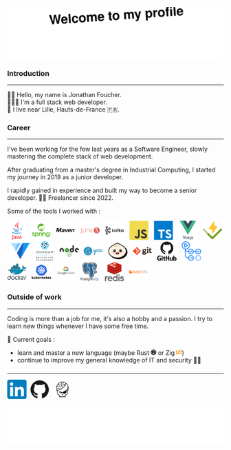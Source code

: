 <picture>
    <img src="/assets/images/header.svg" alt="Welcome to my profile" />
</picture>

###  Introduction

---
👋🏻 Hello, my name is Jonathan Foucher.<br>
🧑🏻‍💻 I'm a full stack web developer.<br>
📌 I live near Lille, Hauts-de-France 🇫🇷.

###
### Career

---
I've been working for the few last years as a Software Engineer, slowly mastering the complete stack of web development.

After graduating from a master's degree in Industrial Computing, I started my journey in 2019 as a junior developer.

I rapidly gained in experience and built my way to become a senior developer. ⛓️‍💥 Freelancer since 2022.

Some of the tools I worked with :

<picture>
    <img src="/assets/tech-stack-icons/java.svg" alt="java" height="45" />
</picture>&nbsp;
<picture>
    <img src="/assets/tech-stack-icons/spring.svg" alt="spring" height="45" />
</picture>&nbsp;
<picture>
    <img src="/assets/tech-stack-icons/maven.svg" alt="maven" height="45" />
</picture>&nbsp;
<picture>
    <img src="/assets/tech-stack-icons/junit.svg" alt="junit" height="45" />
</picture>&nbsp;
<picture>
    <img src="/assets/tech-stack-icons/kafka.svg" alt="kafka" height="45" />
</picture>&nbsp;
<picture>
    <img src="/assets/tech-stack-icons/javascript.svg" alt="javascript" height="45" />
</picture>&nbsp;
<picture>
    <img src="/assets/tech-stack-icons/typescript.svg" alt="typescript" height="45" />
</picture>&nbsp;
<picture>
    <img src="/assets/tech-stack-icons/vuejs.svg" alt="vuejs" height="45" />
</picture>&nbsp;
<picture>
    <img src="/assets/tech-stack-icons/vitest.svg" alt="vitest" height="45" />
</picture>&nbsp;
<picture>
    <img src="/assets/tech-stack-icons/vuetify.svg" alt="vuetify" height="45" />
</picture>&nbsp;
<picture>
    <img src="/assets/tech-stack-icons/quasar.svg" alt="quasar" height="45" />
</picture>&nbsp;
<picture>
    <img src="/assets/tech-stack-icons/nodejs.svg" alt="nodejs" height="45" />
</picture>&nbsp;
<picture>
    <img src="/assets/tech-stack-icons/yarn.svg" alt="yarn" height="45" />
</picture>&nbsp;
<picture>
    <img src="/assets/tech-stack-icons/bun.svg" alt="bun" height="45" />
</picture>&nbsp;
<picture>
    <img src="/assets/tech-stack-icons/git.svg" alt="git" height="45" />
</picture>&nbsp;
<picture>
    <img src="/assets/tech-stack-icons/github.svg" alt="github" height="45" />
</picture>&nbsp;
<picture>
    <img src="/assets/tech-stack-icons/github-actions.svg" alt="github-actions" height="45" />
</picture>&nbsp;
<picture>
    <img src="/assets/tech-stack-icons/docker.svg" alt="docker" height="45" />
</picture>&nbsp;
<picture>
    <img src="/assets/tech-stack-icons/kubernetes.svg" alt="kubernetes" height="45" />
</picture>&nbsp;
<picture>
    <img src="/assets/tech-stack-icons/gcp.svg" alt="gcp" height="45" />
</picture>&nbsp;
<picture>
    <img src="/assets/tech-stack-icons/postgresql.svg" alt="postgresql" height="45" />
</picture>&nbsp;
<picture>
    <img src="/assets/tech-stack-icons/redis.svg" alt="redis" height="45" />
</picture>&nbsp;
<picture>
    <img src="/assets/tech-stack-icons/rabbitmq.svg" alt="rabbitmq" height="45" />
</picture>&nbsp;

###
### Outside of work

---
Coding is more than a job for me, it's also a hobby and a passion. I try to learn new things whenever I have some free time.

🎯 Current goals :
- learn and master a new language (maybe Rust <picture><img src="/assets/tech-stack-icons/rust.svg" alt="" height="13" /></picture> or Zig <picture><img src="/assets/tech-stack-icons/zig.svg" alt="" height="13" /></picture>)
- continue to improve my general knowledge of IT and security 🏴‍☠️

###

---
[<img src="/assets/icons/linkedin.png" alt="linkedin" height="45" />](https://www.linkedin.com/in/jonathanfoucher)&nbsp;
[<img src="/assets/icons/github.svg" alt="github" height="45" />](https://jonathan-foucher.github.io)&nbsp;
[<img src="/assets/icons/rootme.svg" alt="rootme" height="45" />](https://www.root-me.org/Jonathan-608847)&nbsp;

<picture>
    <img src="/assets/images/footer.svg" alt="" />
</picture>